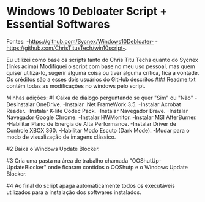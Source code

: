 # Windows 10 Debloater Script + Essential Softwares


Fontes: -https://github.com/Sycnex/Windows10Debloater- -https://github.com/ChrisTitusTech/win10script-.

Eu utilizei como base os scripts tanto do Chris Titu Techs quanto do Sycnex (links acima)
Modifiquei o script com base no meu uso pessoal, mas quem quiser utilizá-lo, sugerir alguma coisa ou tiver alguma crítica, fica a vontade.
Os créditos são a esses dois usuários do GitHub descritos ###
Readme.txt contém todas as modificações no windows pelo script.


Minhas adições:
#1 Caixa de diálogo perguntando se quer "Sim" ou "Não"
-Desinstalar OneDrive.
-Instalar .Net FrameWork 3.5.
-Instalar Acrobat Reader.
-Instalar K-lite Codec Pack.
-Instalar Navegador Brave.
-Instalar Navegador Google Chrome.
-Instalar HWMonitor.
-Instalar MSI AfterBurner.
-Habilitar Plano de Energia de Alta Performance.
-Instalar Driver de Controle XBOX 360.
-Habilitar Modo Escuto (Dark Mode).
-Mudar para o modo de visualização de imagens clássico.

#2 Baixa o Windows Update Blocker.

#3 Cria uma pasta na área de trabalho chamada "OOShutUp-UpdateBlocker"
onde ficaram contidos o OOShutp e o Windows Update Blocker.

#4 Ao final do script apaga automaticamente todos os executáveis utilizados
para a instalação dos softwares instalados.

